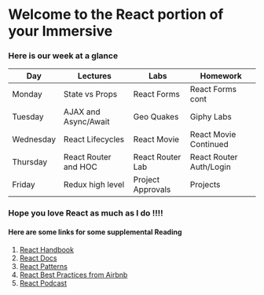 # Welcome to the React portion of your Immersive

### Here is our week at a glance 
| Day       | Lectures  | Labs      | Homework  |
| --------- | --------- | --------- | --------- |
| Monday    | State vs Props | React Forms | React Forms cont |
| Tuesday   | AJAX and Async/Await | Geo Quakes | Giphy Labs |
| Wednesday | React Lifecycles | React Movie | React Movie Continued |
| Thursday  | React Router  and HOC | React Router Lab | React Router Auth/Login
| Friday    | Redux high level | Project Approvals | Projects |


### Hope you love React as much as I do !!!!
#### Here are some links for some supplemental Reading

1. [React Handbook](https://medium.freecodecamp.org/the-react-handbook-b71c27b0a795)
2. [React Docs](https://reactjs.org/)
3. [React Patterns](https://reactpatterns.com/)
4. [React Best Practices from Airbnb](https://github.com/airbnb/javascript/tree/master/react)
5. [React Podcast](https://reactpodcast.simplecast.fm/)